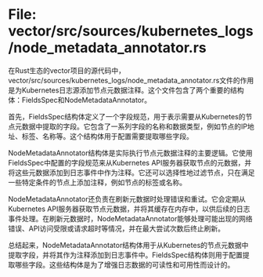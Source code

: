 # File: vector/src/sources/kubernetes_logs/node_metadata_annotator.rs

在Rust生态的vector项目的源代码中，vector/src/sources/kubernetes_logs/node_metadata_annotator.rs文件的作用是为Kubernetes日志源添加节点元数据注释。这个文件包含了两个重要的结构体：FieldsSpec和NodeMetadataAnnotator。

首先，FieldsSpec结构体定义了一个字段规范，用于表示需要从Kubernetes的节点元数据中提取的字段。它包含了一系列字段的名称和数据类型，例如节点的IP地址、标签、名称等。这个结构体用于配置需要提取哪些字段。

NodeMetadataAnnotator结构体是实际执行节点元数据注释的主要逻辑。它使用FieldsSpec中配置的字段规范来从Kubernetes API服务器获取节点的元数据，并将这些元数据添加到日志事件中作为注释。它还可以选择性地过滤节点，只在满足一些特定条件的节点上添加注释，例如节点的标签或名称。

NodeMetadataAnnotator还负责在刷新元数据时处理错误和重试。它会定期从Kubernetes API服务器获取节点元数据，并将其缓存在内存中，以供后续的日志事件处理。在刷新元数据时，NodeMetadataAnnotator能够处理可能出现的网络错误、API访问受限或请求超时等情况，并在最大尝试次数后终止刷新。

总结起来，NodeMetadataAnnotator结构体用于从Kubernetes的节点元数据中提取字段，并将其作为注释添加到日志事件中。FieldsSpec结构体则用于配置提取哪些字段。这些结构体是为了增强日志数据的可读性和可用性而设计的。

